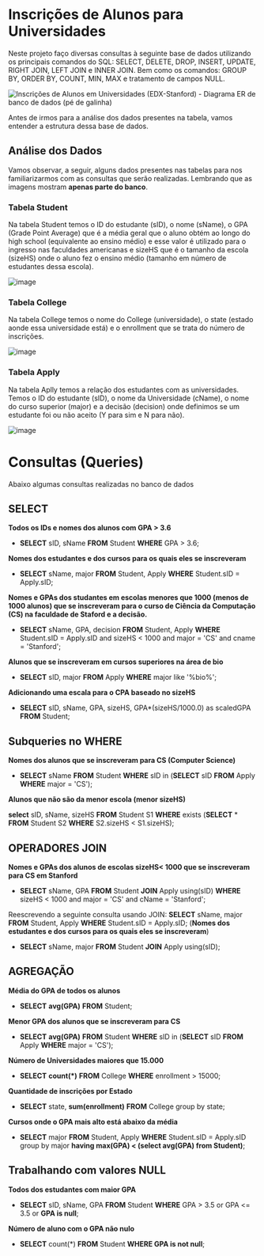 # Inscrições de Alunos para Universidades

Neste projeto faço diversas consultas à seguinte base de dados utilizando os principais comandos do SQL: SELECT, DELETE, DROP, INSERT, UPDATE, RIGHT JOIN, LEFT JOIN e INNER JOIN. Bem como os comandos: GROUP BY, ORDER BY, COUNT, MIN, MAX e tratamento de campos NULL.

![Inscrições de Alunos em Universidades (EDX-Stanford) - Diagrama ER de banco de dados (pé de galinha)](https://user-images.githubusercontent.com/98848529/184547164-6c997c11-1d80-431f-a49a-68dcf93e655c.jpeg)

Antes de irmos para a análise dos dados presentes na tabela, vamos entender a estrutura dessa base de dados. 

## Análise dos Dados

Vamos observar, a seguir, alguns dados presentes nas tabelas para nos familiarizarmos com as consultas que serão realizadas. Lembrando que as imagens mostram **apenas parte do banco**. 

### Tabela Student

Na tabela Student temos o ID do estudante (sID), o nome (sName), o GPA (Grade Point Average) que é a média geral que o aluno obtém ao longo do high school (equivalente ao ensino médio) e esse valor é utilizado para o ingresso nas faculdades americanas e sizeHS que é o tamanho da escola (sizeHS) onde o aluno fez o ensino médio (tamanho em número de estudantes dessa escola). 

![image](https://user-images.githubusercontent.com/98848529/184548122-1cd5cb39-b83f-4d59-b622-bab43b1563b5.png)


### Tabela College
Na tabela College temos o nome do College (universidade), o state (estado aonde essa universidade está) e o enrollment que se trata do número de inscrições.

![image](https://user-images.githubusercontent.com/98848529/184548220-e3ea8169-4020-45e6-965a-052ed2091515.png)


### Tabela Apply
Na tabela Aplly temos a relação dos estudantes com as universidades. Temos o ID do estudante (sID), o nome da Universidade (cName), o nome do curso superior (major) e a decisão (decision) onde definimos se um estudante foi ou não aceito (Y para sim e N para não).

![image](https://user-images.githubusercontent.com/98848529/184548476-0daf463d-4d9e-458b-a299-72542c6b8f2c.png)

# Consultas (Queries)

Abaixo algumas consultas realizadas no banco de dados

## SELECT

 **Todos os IDs e nomes dos alunos com GPA > 3.6**

  - **SELECT** sID, sName **FROM** Student **WHERE** GPA > 3.6;

**Nomes dos estudantes e dos cursos para os quais eles se inscreveram**

  - **SELECT** sName, major **FROM** Student, Apply **WHERE** Student.sID = Apply.sID;

**Nomes e GPAs dos studantes em escolas menores que 1000 (menos de 1000 alunos) que se inscreveram para o curso de Ciência da Computação (CS) na faculdade de Staford e a decisão.**

- **SELECT** sName, GPA, decision **FROM** Student, Apply **WHERE** Student.sID = Apply.sID and sizeHS < 1000 and major = 'CS' and cname = 'Stanford';
  
 **Alunos que se inscreveram em cursos superiores na área de bio** 

- **SELECT** sID, major **FROM** Apply **WHERE** major like '%bio%';

**Adicionando uma escala para o CPA baseado no sizeHS**
- **SELECT** sID, sName, GPA, sizeHS, GPA*(sizeHS/1000.0) as scaledGPA **FROM** Student;


## Subqueries no WHERE

**Nomes dos alunos que se inscreveram para CS (Computer Science)**

- **SELECT** sName **FROM** Student **WHERE** sID in (**SELECT** sID **FROM** Apply **WHERE** major = 'CS');


**Alunos que não são da menor escola (menor sizeHS)**

**select** sID, sName, sizeHS **FROM** Student S1 **WHERE** exists (**SELECT** * **FROM** Student S2 **WHERE** S2.sizeHS < S1.sizeHS);

## OPERADORES JOIN

**Nomes e GPAs dos alunos de escolas sizeHS< 1000 que se inscreveram para CS em Stanford**

- **SELECT** sName, GPA **FROM** Student **JOIN** Apply using(sID) **WHERE** sizeHS < 1000 and major = 'CS' and cName = 'Stanford';

Reescrevendo a seguinte consulta usando JOIN: **SELECT** sName, major **FROM** Student, Apply **WHERE** Student.sID = Apply.sID;  (**Nomes dos estudantes e dos cursos para os quais eles se inscreveram**)

  - **SELECT** sName, major **FROM** Student **JOIN** Apply using(sID);

## AGREGAÇÃO

**Média do GPA de todos os alunos**

- **SELECT** **avg(GPA)** **FROM** Student;

**Menor GPA dos alunos que se inscreveram para CS**

- **SELECT** **avg(GPA)** **FROM** Student **WHERE** sID in (**SELECT** sID **FROM** Apply **WHERE** major = 'CS');

**Número de Universidades maiores que 15.000**

- **SELECT** **count(*)** **FROM** College **WHERE** enrollment > 15000;

**Quantidade de inscrições por Estado**

- **SELECT** state, **sum(enrollment)** **FROM** College group by state;


**Cursos onde o GPA mais alto está abaixo da média** 

- **SELECT** major **FROM** Student, Apply **WHERE** Student.sID = Apply.sID group by major **having max(GPA) < (select avg(GPA) from Student)**;

## Trabalhando com valores NULL

**Todos dos estudantes com maior GPA**

- **SELECT** sID, sName, GPA **FROM** Student **WHERE** GPA > 3.5 or GPA <= 3.5 or **GPA is null**;

**Número de aluno com o GPA não nulo**

- **SELECT** count(*) **FROM** Student **WHERE GPA is not null**;


















